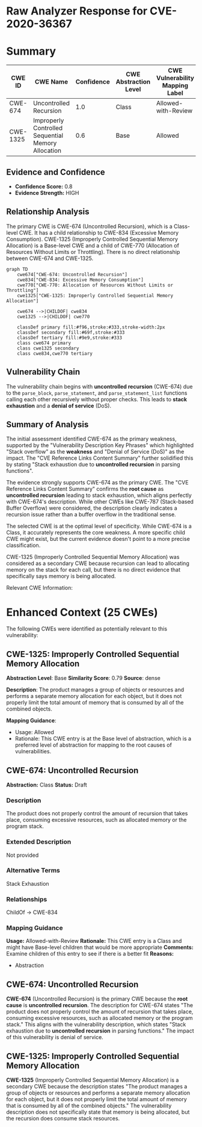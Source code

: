 # Raw Analyzer Response for CVE-2020-36367

# Summary
| CWE ID | CWE Name | Confidence | CWE Abstraction Level | CWE Vulnerability Mapping Label | CWE-Vulnerability Mapping Notes |
|---|---|---|---|---|---|
| CWE-674 | Uncontrolled Recursion | 1.0 | Class | Allowed-with-Review | Primary CWE |
| CWE-1325 | Improperly Controlled Sequential Memory Allocation | 0.6 | Base | Allowed | Secondary Candidate |

## Evidence and Confidence

*   **Confidence Score:** 0.8
*   **Evidence Strength:** HIGH

## Relationship Analysis
The primary CWE is CWE-674 (Uncontrolled Recursion), which is a Class-level CWE. It has a child relationship to CWE-834 (Excessive Memory Consumption). CWE-1325 (Improperly Controlled Sequential Memory Allocation) is a Base-level CWE and a child of CWE-770 (Allocation of Resources Without Limits or Throttling). There is no direct relationship between CWE-674 and CWE-1325.

```mermaid
graph TD
    cwe674["CWE-674: Uncontrolled Recursion"]
    cwe834["CWE-834: Excessive Memory Consumption"]
    cwe770["CWE-770: Allocation of Resources Without Limits or Throttling"]
    cwe1325["CWE-1325: Improperly Controlled Sequential Memory Allocation"]

    cwe674 -->|CHILDOF| cwe834
    cwe1325 -->|CHILDOF| cwe770

    classDef primary fill:#f96,stroke:#333,stroke-width:2px
    classDef secondary fill:#69f,stroke:#333
    classDef tertiary fill:#9e9,stroke:#333
    class cwe674 primary
    class cwe1325 secondary
    class cwe834,cwe770 tertiary
```

## Vulnerability Chain
The vulnerability chain begins with **uncontrolled recursion** (CWE-674) due to the `parse_block`, `parse_statement`, and `parse_statement_list` functions calling each other recursively without proper checks. This leads to **stack exhaustion** and a **denial of service** (DoS).

## Summary of Analysis
The initial assessment identified CWE-674 as the primary weakness, supported by the "Vulnerability Description Key Phrases" which highlighted "Stack overflow" as the **weakness** and "Denial of Service (DoS)" as the impact. The "CVE Reference Links Content Summary" further solidified this by stating "Stack exhaustion due to **uncontrolled recursion** in parsing functions".

The evidence strongly supports CWE-674 as the primary CWE. The "CVE Reference Links Content Summary" confirms the **root cause** as **uncontrolled recursion** leading to stack exhaustion, which aligns perfectly with CWE-674's description. While other CWEs like CWE-787 (Stack-based Buffer Overflow) were considered, the description clearly indicates a recursion issue rather than a buffer overflow in the traditional sense.

The selected CWE is at the optimal level of specificity. While CWE-674 is a Class, it accurately represents the core weakness. A more specific child CWE might exist, but the current evidence doesn't point to a more precise classification.

CWE-1325 (Improperly Controlled Sequential Memory Allocation) was considered as a secondary CWE because recursion can lead to allocating memory on the stack for each call, but there is no direct evidence that specifically says memory is being allocated.

Relevant CWE Information:

# Enhanced Context (25 CWEs)
The following CWEs were identified as potentially relevant to this vulnerability:

## CWE-1325: Improperly Controlled Sequential Memory Allocation
**Abstraction Level**: Base
**Similarity Score**: 0.79
**Source**: dense

**Description**:
The product manages a group of objects or resources and performs a separate memory allocation for each object, but it does not properly limit the total amount of memory that is consumed by all of the combined objects.

**Mapping Guidance**:
- Usage: Allowed
- Rationale: This CWE entry is at the Base level of abstraction, which is a preferred level of abstraction for mapping to the root causes of vulnerabilities.

## CWE-674: Uncontrolled Recursion
**Abstraction:** Class
**Status:** Draft

### Description
The product does not properly control the amount of recursion that takes place,  consuming excessive resources, such as allocated memory or the program stack.

### Extended Description
Not provided

### Alternative Terms
Stack Exhaustion

### Relationships
ChildOf -> CWE-834

### Mapping Guidance
**Usage:** Allowed-with-Review
**Rationale:** This CWE entry is a Class and might have Base-level children that would be more appropriate
**Comments:** Examine children of this entry to see if there is a better fit
**Reasons:**
- Abstraction

## CWE-674: Uncontrolled Recursion
**CWE-674** (Uncontrolled Recursion) is the primary CWE because the **root cause** is **uncontrolled recursion**. The description for CWE-674 states "The product does not properly control the amount of recursion that takes place, consuming excessive resources, such as allocated memory or the program stack." This aligns with the vulnerability description, which states "Stack exhaustion due to **uncontrolled recursion** in parsing functions." The impact of this vulnerability is denial of service.
## CWE-1325: Improperly Controlled Sequential Memory Allocation
**CWE-1325** (Improperly Controlled Sequential Memory Allocation) is a secondary CWE because the description states "The product manages a group of objects or resources and performs a separate memory allocation for each object, but it does not properly limit the total amount of memory that is consumed by all of the combined objects." The vulnerability description does not specifically state that memory is being allocated, but the recursion does consume stack resources.